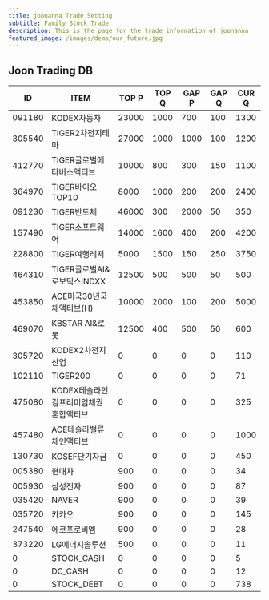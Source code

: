 ```yaml
---
title: joonanna Trade Setting
subtitle: Family Stock Trade
description: This is the page for the trade information of joonanna
featured_image: /images/demo/our_future.jpg
---
```


## Joon Trading DB

|ID|ITEM |TOP P|TOP Q|GAP P|GAP Q|CUR Q|
|--|-----|--|--|--|--|--|
|091180|KODEX자동차|23000|1000|700|100|1300|
|305540|TIGER2차전지테마|27000|1000|1000|100|1200|
|412770|TIGER글로벌메타버스액티브|10000|800|300|150|1100| 
|364970|TIGER바이오TOP10|8000|1000|200|200|2400|
|091230|TIGER반도체|46000|300|2000|50|350|
|157490|TIGER소프트웨어|14000|1600|400|200|4200|
|228800|TIGER여행레저|5000|1500|150|250|3750|
|464310|TIGER글로벌AI&로보틱스INDXX|12500|500|500|50|500|
|453850|ACE미국30년국채액티브(H)|10000|2000|100|200|5000|
|469070|KBSTAR AI&로봇|12500|400|500|50|600|
|305720|KODEX2차전지산업|0|0|0|0|110|
|102110|TIGER200|0|0|0|0|71|
|475080|KODEX테슬라인컴프리미엄채권혼합액티브|0|0|0|0|325|
|457480|ACE테슬라밸류체인액티브|0|0|0|0|1000|
|130730|KOSEF단기자금|0|0|0|0|450|
|005380|현대차|900|0|0|0|34|
|005930|삼성전자|900|0|0|0|87|
|035420|NAVER|900|0|0|0|39|
|035720|카카오|900|0|0|0|145|
|247540|에코프로비엠|900|0|0|0|28|
|373220|LG에너지솔루션|500|0|0|0|11|
|0|STOCK_CASH|0|0|0|0|5|
|0|DC_CASH|0|0|0|0|12|
|0|STOCK_DEBT|0|0|0|0|738|

